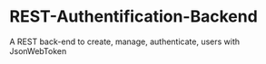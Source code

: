 # REST-Authentification-Backend
A REST back-end to create, manage, authenticate, users with JsonWebToken
